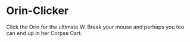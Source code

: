 # Orin-Clicker
Click the Orin for the ultimate W. Break your mouse and perhaps you too can end up in her Corpse Cart.